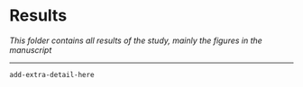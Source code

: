 # Results

*This folder contains all results of the study, mainly the figures in the manuscript*

---

`add-extra-detail-here`